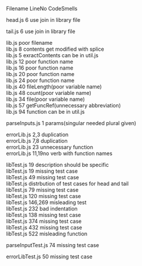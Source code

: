 Filename	LineNo	CodeSmells		
				
head.js	       6	use join in library file		
				
tail.js	       6	use join in library file		
				
lib.js		        poor filename		
lib.js	       8	contents get modified with splice		
lib.js	       5	exractContents can be in util.js		
lib.js	       12	poor function name		
lib.js	       16	poor function name		
lib.js	       20	poor function name		
lib.js	       24	poor function name		
lib.js	       40	fileLength(poor variable name)		
lib.js	       48	count(poor variable name)		
lib.js	       34	file(poor variable name)		
lib.js	       57	getFuncRef(unnecessary abbreviation)		
lib.js	       94	function can be in util.js		
				
parseInputs.js	1	params(singular needed plural given)		
				
errorLib.js	    2,3	    duplication		
errorLib.js	    7,8	    duplication		
errorLib.js	    23	    unnecessary function		
errorLib.js	    11,19no verb with function names		
				
libTest.js	    19	    description should be specific		
libTest.js	    19	    missing test case		
libTest.js	    49	    missing test case		
libTest.js		       distrbution of test cases for head and tail		
libTest.js	    79	    missing test case		
libTest.js	    120	    missing test case		
libTest.js	    146,269	misleading test		
libTest.js	    232	    bad indentation		
libTest.js	    138	    missing test case		
libTest.js	    374	    missing test case		
libTest.js	    432	    missing test case		
libTest.js	    522	    misleading function		
				
parseInputTest.js	74	missing test case		
				
errorLibTest.js	    50	missing test case		